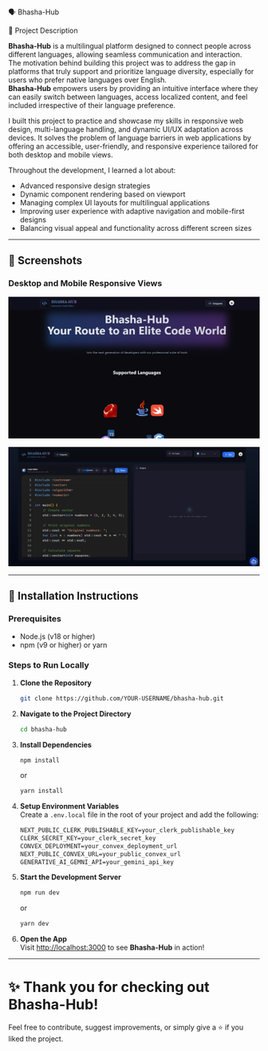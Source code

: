 🗣️ Bhasha-Hub

📖 Project Description

**Bhasha-Hub** is a multilingual platform designed to connect people across different languages, allowing seamless communication and interaction.  
The motivation behind building this project was to address the gap in platforms that truly support and prioritize language diversity, especially for users who prefer native languages over English.  
**Bhasha-Hub** empowers users by providing an intuitive interface where they can easily switch between languages, access localized content, and feel included irrespective of their language preference.

I built this project to practice and showcase my skills in responsive web design, multi-language handling, and dynamic UI/UX adaptation across devices. It solves the problem of language barriers in web applications by offering an accessible, user-friendly, and responsive experience tailored for both desktop and mobile views.

Throughout the development, I learned a lot about:
- Advanced responsive design strategies
- Dynamic component rendering based on viewport
- Managing complex UI layouts for multilingual applications
- Improving user experience with adaptive navigation and mobile-first designs
- Balancing visual appeal and functionality across different screen sizes

---

## 📸 Screenshots

### Desktop and Mobile Responsive Views

![Responsive design showcasing Bhasha-Hub's balanced visual appeal and functionality across desktop screens.](./public/Screenshot%202025-04-26%20162742.png)

![Responsive design showcasing Bhasha-Hub's balanced visual appeal and functionality across mobile screens.](./public/Screenshot%202025-04-26%20162826.png)

---

## 🚀 Installation Instructions

### Prerequisites
- Node.js (v18 or higher)
- npm (v9 or higher) or yarn

### Steps to Run Locally

1. **Clone the Repository**
   ```bash
   git clone https://github.com/YOUR-USERNAME/bhasha-hub.git
   ```

2. **Navigate to the Project Directory**
   ```bash
   cd bhasha-hub
   ```

3. **Install Dependencies**
   ```bash
   npm install
   ```
   or
   ```bash
   yarn install
   ```

4. **Setup Environment Variables**  
   Create a `.env.local` file in the root of your project and add the following:

   ```env
   NEXT_PUBLIC_CLERK_PUBLISHABLE_KEY=your_clerk_publishable_key
   CLERK_SECRET_KEY=your_clerk_secret_key
   CONVEX_DEPLOYMENT=your_convex_deployment_url
   NEXT_PUBLIC_CONVEX_URL=your_public_convex_url
   GENERATIVE_AI_GEMNI_API=your_gemini_api_key
   ```

5. **Start the Development Server**
   ```bash
   npm run dev
   ```
   or
   ```bash
   yarn dev
   ```

6. **Open the App**  
   Visit [http://localhost:3000](http://localhost:3000) to see **Bhasha-Hub** in action!

---

# ✨ Thank you for checking out Bhasha-Hub!  
Feel free to contribute, suggest improvements, or simply give a ⭐ if you liked the project.
